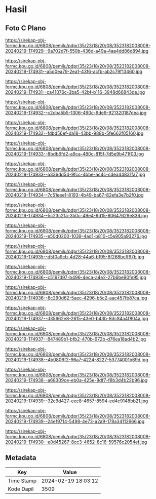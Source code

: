 # Hasil

## Foto C Plano

https://sirekap-obj-formc.kpu.go.id/6808/pemilu/pdpr/35/23/18/20/08/3523182008008-20240219-174929--9a702d7f-550b-436d-a49a-4aa4dd86d894.jpg

https://sirekap-obj-formc.kpu.go.id/6808/pemilu/pdpr/35/23/18/20/08/3523182008008-20240219-174931--a5d0ea79-2ea1-43f6-acfb-ab2c79f13460.jpg

https://sirekap-obj-formc.kpu.go.id/6808/pemilu/pdpr/35/23/18/20/08/3523182008008-20240219-174931--ca41076c-3ba5-42bf-b116-3948d66843de.jpg

https://sirekap-obj-formc.kpu.go.id/6808/pemilu/pdpr/35/23/18/20/08/3523182008008-20240219-174932--c2cba5b5-1306-490c-9de9-921320187dea.jpg

https://sirekap-obj-formc.kpu.go.id/6808/pemilu/pdpr/35/23/18/20/08/3523182008008-20240219-174932--fdbd56ef-da18-43bb-988b-5fe662f05160.jpg

https://sirekap-obj-formc.kpu.go.id/6808/pemilu/pdpr/35/23/18/20/08/3523182008008-20240219-174933--8bdb6fd2-a9ca-480c-815f-7d5e9b471f03.jpg

https://sirekap-obj-formc.kpu.go.id/6808/pemilu/pdpr/35/23/18/20/08/3523182008008-20240219-174933--a336dd54-9fcc-4bbe-ac4c-cdea44831fa7.jpg

https://sirekap-obj-formc.kpu.go.id/6808/pemilu/pdpr/35/23/18/20/08/3523182008008-20240219-174934--7c51eee1-8193-4b49-ba67-82efa3e7b2f0.jpg

https://sirekap-obj-formc.kpu.go.id/6808/pemilu/pdpr/35/23/18/20/08/3523182008008-20240219-174934--5c23c21a-350c-49e4-9d15-80647629e836.jpg

https://sirekap-obj-formc.kpu.go.id/6808/pemilu/pdpr/35/23/18/20/08/3523182008008-20240219-174935--e50d0200-1039-4ad1-b810-c5e905a93276.jpg

https://sirekap-obj-formc.kpu.go.id/6808/pemilu/pdpr/35/23/18/20/08/3523182008008-20240219-174935--d5f0a9cb-4d28-44a6-b195-8f268bcff97b.jpg

https://sirekap-obj-formc.kpu.go.id/6808/pemilu/pdpr/35/23/18/20/08/3523182008008-20240219-174936--c5197d97-b496-4eca-a4e2-27b6be90fe95.jpg

https://sirekap-obj-formc.kpu.go.id/6808/pemilu/pdpr/35/23/18/20/08/3523182008008-20240219-174936--8c290d62-5aec-4296-b5c2-aac457fb87ca.jpg

https://sirekap-obj-formc.kpu.go.id/6808/pemilu/pdpr/35/23/18/20/08/3523182008008-20240219-174937--d35662e8-2615-43e0-b43b-8dc84a4f804a.jpg

https://sirekap-obj-formc.kpu.go.id/6808/pemilu/pdpr/35/23/18/20/08/3523182008008-20240219-174937--847489b1-bfb2-470b-972b-d76ea18ad4b2.jpg

https://sirekap-obj-formc.kpu.go.id/6808/pemilu/pdpr/35/23/18/20/08/3523182008008-20240219-174938--4b0806f2-96a7-4224-8227-53774001b69d.jpg

https://sirekap-obj-formc.kpu.go.id/6808/pemilu/pdpr/35/23/18/20/08/3523182008008-20240219-174938--a68309ce-eb0a-425e-8df7-f8b3d4b22b96.jpg

https://sirekap-obj-formc.kpu.go.id/6808/pemilu/pdpr/35/23/18/20/08/3523182008008-20240219-174939--32c9d427-eec8-4657-8594-ed4c9148bb21.jpg

https://sirekap-obj-formc.kpu.go.id/6808/pemilu/pdpr/35/23/18/20/08/3523182008008-20240219-174939--24ef9714-5498-4e73-a2a9-178a34112666.jpg

https://sirekap-obj-formc.kpu.go.id/6808/pemilu/pdpr/35/23/18/20/08/3523182008008-20240219-174930--e0d45267-8cc3-4652-8c16-59576c2054ef.jpg


## Metadata

| Key        | Value               |
| ---------- | ------------------- |
| Time Stamp | 2024-02-19 18:03:12 |
| Kode Dapil | 3509                |



